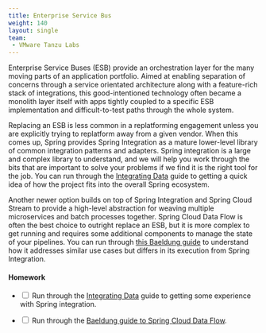 ```yaml
---
title: Enterprise Service Bus
weight: 140
layout: single
team:
 - VMware Tanzu Labs
---
```


Enterprise Service Buses (ESB) provide an orchestration layer for the many moving parts of an application portfolio. Aimed at enabling separation of concerns through a service orientated architecture along with a feature-rich stack of integrations, this good-intentioned technology often became a monolith layer itself with apps tightly coupled to a specific ESB implementation and difficult-to-test paths through the whole system.

Replacing an ESB is less common in a replatforming engagement unless you are explicitly trying to replatform away from a given vendor. When this comes up, Spring provides Spring Integration as a mature lower-level library of common integration patterns and adapters. Spring integration is a large and complex library to understand, and we will help you work through the bits that are important to solve your problems if we find it is the right tool for the job. You can run through the [Integrating Data](https://spring.io/guides/gs/integration/) guide to getting a quick idea of how the project fits into the overall Spring ecosystem.

Another newer option builds on top of Spring Integration and Spring Cloud Stream to provide a high-level abstraction for weaving multiple microservices and batch processes together. Spring Cloud Data Flow is often the best choice to outright replace an ESB, but it is more complex to get running and requires some additional components to manage the state of your pipelines. You can run through [this Baeldung guide](https://www.baeldung.com/spring-cloud-data-flow-stream-processing) to understand how it addresses similar use cases but differs in its execution from Spring Integration.


#### Homework

- <input type="checkbox"> Run through the [Integrating Data](https://spring.io/guides/gs/integration/) guide to getting some experience with Spring integration.

- <input type="checkbox"> Run through the [Baeldung guide to Spring Cloud Data Flow](https://www.baeldung.com/spring-cloud-data-flow-stream-processing).

